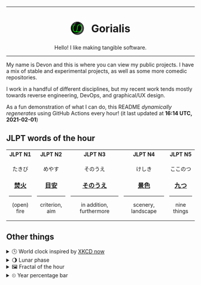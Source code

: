 ***

<h1 align="center">
<sub>
    <img src="readme/resources/avatar.png" height="36">
</sub>
&nbsp;
Gorialis
</h1>
<p align="center">
Hello! I like making tangible software.
</p>

***

My name is Devon and this is where you can view my public projects. I have a mix of stable and experimental projects, as well as some more comedic repositories.

I work in a handful of different disciplines, but my recent work tends mostly towards reverse engineering, DevOps, and graphical/UX design.

As a fun demonstration of what I can do, this README *dynamically regenerates* using GitHub Actions every hour! (it last updated at **16:14 UTC, 2021-02-01**)

<h2>JLPT words of the hour</h2>
<table>
    <tr>
        <th>JLPT N1</th>
        <th>JLPT N2</th>
        <th>JLPT N3</th>
        <th>JLPT N4</th>
        <th>JLPT N5</th>
    </tr>
    <tr>
        <td>
            <p align="center">たきび</p>
            <h3 align="center"><b><a href="https://jisho.org/search/%E7%84%9A%E7%81%AB">焚火</a></b></h3>
            <hr>
            <p align="center">(open) fire</p>
        </td>
        <td>
            <p align="center">めやす</p>
            <h3 align="center"><b><a href="https://jisho.org/search/%E7%9B%AE%E5%AE%89">目安</a></b></h3>
            <hr>
            <p align="center">criterion,<wbr> aim</p>
        </td>
        <td>
            <p align="center">そのうえ</p>
            <h3 align="center"><b><a href="https://jisho.org/search/%E3%81%9D%E3%81%AE%E3%81%86%E3%81%88">そのうえ</a></b></h3>
            <hr>
            <p align="center">in addition,<wbr> furthermore</p>
        </td>
        <td>
            <p align="center">けしき</p>
            <h3 align="center"><b><a href="https://jisho.org/search/%E6%99%AF%E8%89%B2">景色</a></b></h3>
            <hr>
            <p align="center">scenery,<wbr> landscape</p>
        </td>
        <td>
            <p align="center">ここのつ</p>
            <h3 align="center"><b><a href="https://jisho.org/search/%E4%B9%9D%E3%81%A4">九つ</a></b></h3>
            <hr>
            <p align="center">nine things</p>
        </td>
    </tr>
</table>

<h2>Other things</h2>
<details>
<summary>🕓  World clock inspired by <a href="https://xkcd.com/now">XKCD now</a></summary>

> <img src="generated/now.png" width="512">

</details>
<details>
<summary>🌖 Lunar phase</summary>

The moon is approximately 67.97% through its phase (Waning Gibbous).

</details>
<details>
<summary>&#x1f5bc; Fractal of the hour</summary>

> <img src="generated/fractal.png" width="512">

</details>
<details>
<summary>&#x23f2; Year percentage bar</summary>
<pre><code>2021 [█▁▁▁▁▁▁▁▁▁▁▁▁▁▁▁▁▁▁▁] 8.68%</code></pre>
</details>
